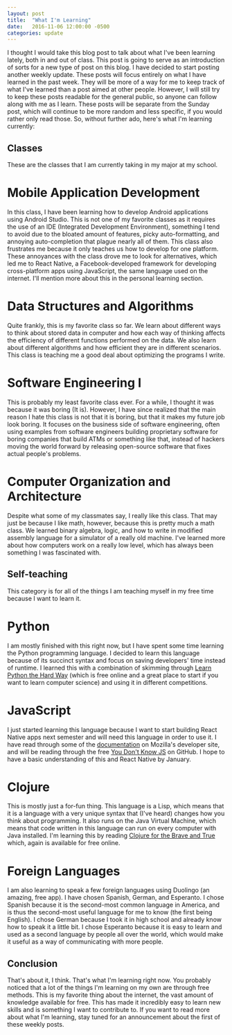 ```yaml
---
layout: post
title:  "What I'm Learning"
date:   2016-11-06 12:00:00 -0500
categories: update
---
```

I thought I would take this blog post to talk about what I've been learning lately, both in and out of class. This post is going to serve as an introduction of sorts for a new type of post on this blog. I have decided to start posting another weekly update. These posts will focus entirely on what I have learned in the past week. They will be more of a way for me to keep track of what I've learned than a post aimed at other people. However, I will still try to keep these posts readable for the general public, so anyone can follow along with me as I learn. These posts will be separate from the Sunday post, which will continue to be more random and less specific, if you would rather only read those. So, without further ado, here's what I'm learning currently:

## Classes

These are the classes that I am currently taking in my major at my school.

# Mobile Application Development

In this class, I have been learning how to develop Android applications using Android Studio. This is not one of my favorite classes as it requires the use of an IDE (Integrated Development Environment), something I tend to avoid due to the bloated amount of features, picky auto-formatting, and annoying auto-completion that plague nearly all of them. This class also frustrates me because it only teaches us how to develop for one platform. These annoyances with the class drove me to look for alternatives, which led me to React Native, a Facebook-developed framework for developing cross-platform apps using JavaScript, the same language used on the internet. I'll mention more about this in the personal learning section.

# Data Structures and Algorithms

Quite frankly, this is my favorite class so far. We learn about different ways to think about stored data in computer and how each way of thinking affects the efficiency of different functions performed on the data. We also learn about different algorithms and how efficient they are in different scenarios. This class is teaching me a good deal about optimizing the programs I write.

# Software Engineering I

This is probably my least favorite class ever. For a while, I thought it was because it was boring (It is). However, I have since realized that the main reason I hate this class is not that it is boring, but that it makes my future job look boring. It focuses on the business side of software engineering, often using examples from software engineers building proprietary software for boring companies that build ATMs or something like that, instead of hackers moving the world forward by releasing open-source software that fixes actual people's problems.

# Computer Organization and Architecture

Despite what some of my classmates say, I really like this class. That may just be because I like math, however, because this is pretty much a math class. We learned binary algebra, logic, and how to write in modified assembly language for a simulator of a really old machine. I've learned more about how computers work on a really low level, which has always been something I was fascinated with.

## Self-teaching

This category is for all of the things I am teaching myself in my free time because I want to learn it.

# Python

I am mostly finished with this right now, but I have spent some time learning the Python programming language. I decided to learn this language because of its succinct syntax and focus on saving developers' time instead of runtime. I learned this with a combination of skimming through [Learn Python the Hard Way](https://www.learnpythonthehardway.org) (which is free online and a great place to start if you want to learn computer science) and using it in different competitions.

# JavaScript

I just started learning this language because I want to start building React Native apps next semester and will need this language in order to use it. I have read through some of the [documentation](https://developer.mozilla.org/en-US/docs/Web/JavaScript/A_re-introduction_to_JavaScript) on Mozilla's developer site, and will be reading through the free [You Don't Know JS](https://github.com/getify/You-Dont-Know-JS) on GitHub. I hope to have a basic understanding of this and React Native by January.

# Clojure

This is mostly just a for-fun thing. This language is a Lisp, which means that it is a language with a very unique syntax that (I've heard) changes how you think about programming. It also runs on the Java Virtual Machine, which means that code written in this language can run on every computer with Java installed. I'm learning this by reading [Clojure for the Brave and True](www.braveclojure.com) which, again is available for free online.

# Foreign Languages

I am also learning to speak a few foreign languages using Duolingo (an amazing, free app). I have chosen Spanish, German, and Esperanto. I chose Spanish because it is the second-most common language in America, and is thus the second-most useful language for me to know (the first being English). I chose German because I took it in high school and already know how to speak it a little bit. I chose Esperanto because it is easy to learn and used as a second language by people all over the world, which would make it useful as a way of communicating with more people.

## Conclusion

That's about it, I think. That's what I'm learning right now. You probably noticed that a lot of the things I'm learning on my own are through free methods. This is my favorite thing about the internet, the vast amount of knowledge available for free. This has made it incredibly easy to learn new skills and is something I want to contribute to. If you want to read more about what I'm learning, stay tuned for an announcement about the first of these weekly posts.
